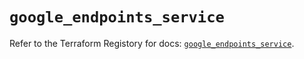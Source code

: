 # `google_endpoints_service`

Refer to the Terraform Registory for docs: [`google_endpoints_service`](https://registry.terraform.io/providers/hashicorp/google-beta/5.9.0/docs/resources/google_endpoints_service).
